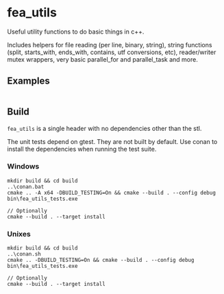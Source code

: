 # fea_utils

Useful utility functions to do basic things in c++.

Includes helpers for file reading (per line, binary, string), string functions (split, starts_with, ends_with, contains, utf conversions, etc), reader/writer mutex wrappers, very basic parallel_for and parallel_task and more.

## Examples

```c++

```

## Build
`fea_utils` is a single header with no dependencies other than the stl.

The unit tests depend on gtest. They are not built by default. Use conan to install the dependencies when running the test suite.

### Windows
```
mkdir build && cd build
..\conan.bat
cmake .. -A x64 -DBUILD_TESTING=On && cmake --build . --config debug
bin\fea_utils_tests.exe

// Optionally
cmake --build . --target install
```

### Unixes
```
mkdir build && cd build
..\conan.sh
cmake .. -DBUILD_TESTING=On && cmake --build . --config debug
bin\fea_utils_tests.exe

// Optionally
cmake --build . --target install
```
